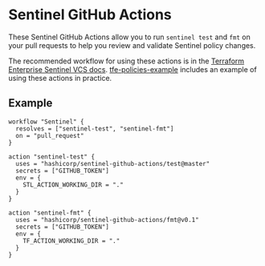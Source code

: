 # Sentinel GitHub Actions

These Sentinel GitHub Actions allow you to run `sentinel test` and `fmt` on your pull requests to help you review and validate Sentinel policy changes.

The recommended workflow for using these actions is in the [Terraform Enterprise Sentinel VCS docs](https://www.terraform.io/docs/enterprise/sentinel/integrate-vcs.html). [tfe-policies-example](https://github.com/hashicorp/tfe-policies-example) includes an example of using these actions in practice.

## Example

```hcl
workflow "Sentinel" {
  resolves = ["sentinel-test", "sentinel-fmt"]
  on = "pull_request"
}

action "sentinel-test" {
  uses = "hashicorp/sentinel-github-actions/test@master"
  secrets = ["GITHUB_TOKEN"]
  env = {
    STL_ACTION_WORKING_DIR = "."
  }
}

action "sentinel-fmt" {
  uses = "hashicorp/sentinel-github-actions/fmt@v0.1"
  secrets = ["GITHUB_TOKEN"]
  env = {
    TF_ACTION_WORKING_DIR = "."
  }
}
```
